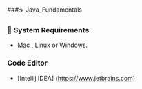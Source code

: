 ###☕ Java_Fundamentals

### 🧰 System Requirements
    
 * Mac , Linux or Windows.
    
 ### Code Editor
    
* [Intellij IDEA] (https://www.jetbrains.com)